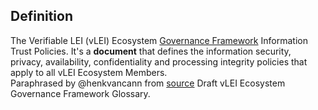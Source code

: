 ## Definition
The Verifiable LEI (vLEI) Ecosystem [Governance Framework](governance-framework) Information Trust Policies. It's a **document** that defines the information security, privacy, availability, confidentiality and processing integrity policies that apply to all vLEI Ecosystem Members.\
Paraphrased by @henkvancann from [source](https://www.gleif.org/vlei/introducing-the-vlei-ecosystem-governance-framework/2022-02-07_verifiable-lei-vlei-ecosystem-governance-framework-glossary-draft-publication_v0.9-draft.pdf) Draft vLEI Ecosystem Governance Framework Glossary.